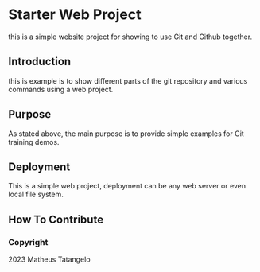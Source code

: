 # Starter Web Project
this is a simple website project for showing to use Git and Github together.

## Introduction
this is example is to show different parts of the git repository and various commands using a web project.

## Purpose
As stated above, the main purpose is to provide simple examples for Git training demos.

## Deployment
This is a simple web project, deployment can be any web server or even local file system.

## How To Contribute

### Copyright
2023 Matheus Tatangelo